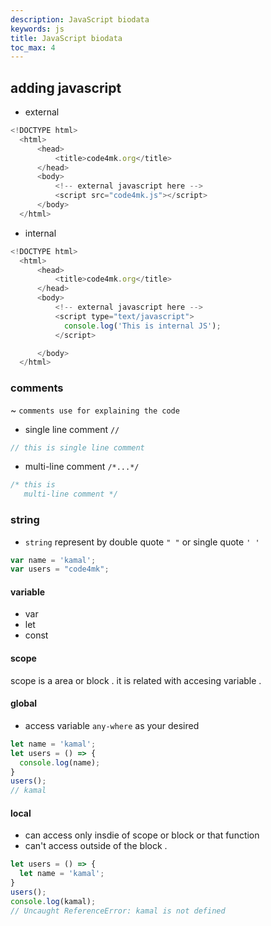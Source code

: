 ```yaml
---
description: JavaScript biodata
keywords: js
title: JavaScript biodata
toc_max: 4
---
```


## adding javascript

 * external

```js
<!DOCTYPE html>
  <html>
      <head>
          <title>code4mk.org</title>
      </head>
      <body>
          <!-- external javascript here -->
          <script src="code4mk.js"></script>
      </body>
  </html>
```

* internal

```js
<!DOCTYPE html>
  <html>
      <head>
          <title>code4mk.org</title>
      </head>
      <body>
          <!-- external javascript here -->
          <script type="text/javascript">
            console.log('This is internal JS');
          </script>

      </body>
  </html>

```

### comments

 ~ `comments use for explaining the code`

* single line comment `//`

```js
// this is single line comment
```

* multi-line comment `/*...*/`

```js
/* this is
   multi-line comment */
```

### string

* `string` represent by double quote `" "` or single quote `' '`

```js
var name = 'kamal';
var users = "code4mk";
```

#### variable

* var
* let
* const

#### scope
 scope is a area or block . it is related with accesing variable .

#### global

* access variable `any-where` as your desired

 ```js
 let name = 'kamal';
 let users = () => {
   console.log(name);
 }
 users();
 // kamal
 ```

#### local

* can access only insdie of scope or block or that function
* can't access outside of the block .

```js
let users = () => {
  let name = 'kamal';
}
users();
console.log(kamal);
// Uncaught ReferenceError: kamal is not defined
```
